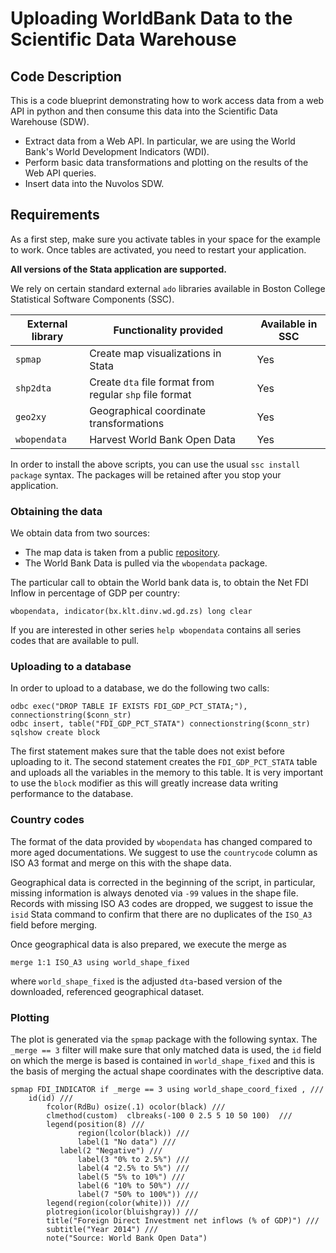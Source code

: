 # Uploading WorldBank Data to the Scientific Data Warehouse

## Code Description

This is a code blueprint demonstrating how to work access data from a web API in python and then consume this data into the Scientific Data Warehouse (SDW).

* Extract data from a Web API. In particular, we are using the World Bank's World Development Indicators (WDI).
* Perform basic data transformations and plotting on the results of the Web API queries.
* Insert data into the Nuvolos SDW.

## Requirements

As a first step, make sure you activate tables in your space for the example to work. Once tables are activated, you need to restart your application.

**All versions of the Stata application are supported.**

We rely on certain standard external `ado` libraries available in Boston College Statistical Software Components (SSC).

| External library | Functionality provided | Available in SSC |
| ---------------- | ---------------------- | ---------------- |
| `spmap` | Create map visualizations in Stata | Yes |
| `shp2dta` | Create `dta` file format from regular `shp` file format | Yes |
| `geo2xy` | Geographical coordinate transformations | Yes |
| `wbopendata` | Harvest World Bank Open Data | Yes |

In order to install the above scripts, you can use the usual `ssc install package` syntax. The packages will be retained after you stop your application.

### Obtaining the data

We obtain data from two sources:

* The map data is taken from a public [repository](https://www.naturalearthdata.com/downloads/110m-cultural-vectors/110m-admin-0-countries/).
* The World Bank Data is pulled via the `wbopendata` package.

The particular call to obtain the World bank data is, to obtain the Net FDI Inflow in percentage of GDP per country:

```
wbopendata, indicator(bx.klt.dinv.wd.gd.zs) long clear
```

If you are interested in other series `help wbopendata` contains all series codes that are available to pull.

### Uploading to a database

In order to upload to a database, we do the following two calls:

```
odbc exec("DROP TABLE IF EXISTS FDI_GDP_PCT_STATA;"), connectionstring($conn_str)
odbc insert, table("FDI_GDP_PCT_STATA") connectionstring($conn_str) sqlshow create block
```

The first statement makes sure that the table does not exist before uploading to it. The second statement creates the `FDI_GDP_PCT_STATA` table and uploads all the variables in the memory to this table. It is very important to use the `block` modifier as this will greatly increase data writing performance to the database.

### Country codes

The format of the data provided by `wbopendata` has changed compared to more aged documentations. We suggest to use the `countrycode` column as ISO A3 format and merge on this with the shape data.

Geographical data is corrected in the beginning of the script, in particular, missing information is always denoted via `-99` values in the shape file. Records with missing ISO A3 codes are dropped, we suggest to issue the `isid` Stata command to confirm that there are no duplicates of the `ISO_A3` field before merging.

Once geographical data is also prepared, we execute the merge as

```
merge 1:1 ISO_A3 using world_shape_fixed
```

where `world_shape_fixed` is the adjusted `dta`-based version of the downloaded, referenced geographical dataset.

### Plotting

The plot is generated via the `spmap` package with the following syntax. The `_merge == 3` filter will make sure that only matched data is used, the `id` field on which the merge is based is contained in `world_shape_fixed` and this is the basis of merging the actual shape coordinates with the descriptive data.

```
spmap FDI_INDICATOR if _merge == 3 using world_shape_coord_fixed , ///
	id(id) ///
        fcolor(RdBu) osize(.1) ocolor(black) ///
        clmethod(custom)  clbreaks(-100 0 2.5 5 10 50 100)  ///
        legend(position(8) ///
               region(lcolor(black)) ///
               label(1 "No data") ///
	       label(2 "Negative") ///
               label(3 "0% to 2.5%") ///
               label(4 "2.5% to 5%") ///
               label(5 "5% to 10%") ///
               label(6 "10% to 50%") /// 
               label(7 "50% to 100%")) ///
        legend(region(color(white))) ///
        plotregion(icolor(bluishgray)) ///
        title("Foreign Direct Investment net inflows (% of GDP)") ///
        subtitle("Year 2014") ///
        note("Source: World Bank Open Data")
```